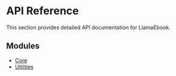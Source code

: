 # API Reference

This section provides detailed API documentation for LlamaEbook.

## Modules

- [Core](core.md)
- [Utilities](utilities.md)
